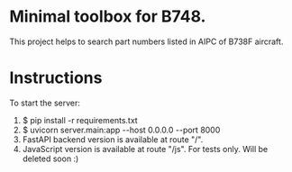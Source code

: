# Minimal toolbox for B748.
This project helps to search part numbers listed in AIPC of B738F aircraft.

# Instructions
To start the server:<br>
1. $ pip install -r requirements.txt
2. $ uvicorn server.main:app --host 0.0.0.0 --port 8000
3. FastAPI backend version is available at route "/".
4. JavaScript version is available at route "/js". For tests only. Will be deleted soon :)
